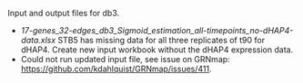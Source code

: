 Input and output files for db3.
* _17-genes_32-edges_db3_Sigmoid_estimation_all-timepoints_no-dHAP4-data.xlsx_ STB5 has missing data for all three replicates of t90 for dHAP4. Create new input workbook without the dHAP4 expression data.
* Could not run updated input file, see issue on GRNmap: https://github.com/kdahlquist/GRNmap/issues/411.
